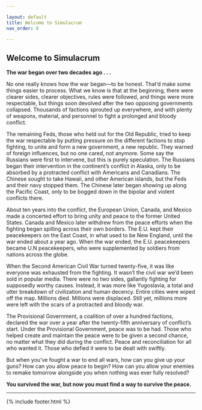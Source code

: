 ```yaml
---

layout: default
title: Welcome to Simulacrum
nav_order: 0

---
```


## Welcome to Simulacrum 

**The war began over two decades ago . . .**

No one really knows how the war began—to be honest. That’d make some things easier to process. What we know is that at the beginning, there were clearer sides, clearer objectives, rules were followed, and things were more respectable, but things soon devolved after the two opposing governments collapsed. Thousands of factions sprouted up everywhere, and with plenty of weapons, material, and personnel to fight a prolonged and bloody conflict. 

The remaining Feds, those who held out for the Old Republic, tried to keep the war respectable by putting pressure on the different factions to stop fighting, to unite and form a new government, a new republic. They warned of foreign influences, but no one cared, not anymore. Some say the Russians were first to intervene, but this is purely speculation. The Russians began their intervention in the continent’s conflict in Alaska, only to be absorbed by a protracted conflict with Americans and Canadians. The Chinese sought to take Hawaii, and other American islands, but the Feds and their navy stopped them. The Chinese later began showing up along the Pacific Coast, only to be bogged down in the bipolar and violent conflicts there. 

About ten years into the conflict, the European Union, Canada, and Mexico made a concerted effort to bring unity and peace to the former United States. Canada and Mexico later withdrew from the peace efforts when the fighting began spilling across their own borders. The E.U. kept their peacekeepers on the East Coast, in what used to be New England, until the war ended about a year ago. When the war ended, the E.U. peacekeepers became U.N peacekeepers, who were supplemented by soldiers from nations across the globe. 

When the Second American Civil War turned twenty-five, it was like everyone was exhausted from the fighting. It wasn’t the civil war we’d been sold in popular media. There were no two sides, gallantly fighting for supposedly worthy causes. Instead, it was more like Yugoslavia, a total and utter breakdown of civilization and human decency. Entire cities were wiped off the map. Millions died. Millions were displaced. Still yet, millions more were left with the scars of a protracted and bloody war. 

The Provisional Government, a coalition of over a hundred factions, declared the war over a year after the twenty-fifth anniversary of conflict’s start. Under the Provisional Government, peace was to be had. Those who helped create and maintain the peace were to be given a second chance, no matter what they did during the conflict. Peace and reconciliation for all who wanted it. Those who defied it were to be dealt with swiftly. 

But when you’ve fought a war to end all wars, how can you give up your guns? How can you allow peace to begin? How can you allow your enemies to remake tomorrow alongside you when nothing was ever fully resolved? 

**You survived the war, but now you must find a way to survive the peace.**

---
{% include footer.html %}
